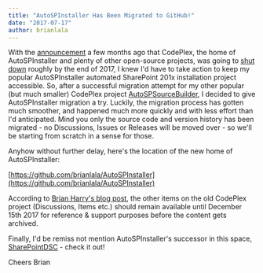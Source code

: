 ```yaml
---
title: "AutoSPInstaller Has Been Migrated to GitHub!"
date: "2017-07-17"
author: brianlala
---
```


With the [announcement](https://blogs.msdn.microsoft.com/bharry/2017/03/31/shutting-down-codeplex/) a few months ago that CodePlex, the home of AutoSPInstaller and plenty of other open-source projects, was going to [shut down](https://blogs.msdn.microsoft.com/bharry/2017/03/31/shutting-down-codeplex/) roughly by the end of 2017, I knew I'd have to take action to keep my popular AutoSPInstaller automated SharePoint 201x installation project accessible. So, after a successful migration attempt for my other popular (but much smaller) CodePlex project [AutoSPSourceBuilder](https://github.com/brianlala/AutoSPSourceBuilder), I decided to give AutoSPInstaller migration a try. Luckily, the migration process has gotten much smoother, and happened much more quickly and with less effort than I'd anticipated. Mind you only the source code and version history has been migrated - no Discussions, Issues or Releases will be moved over - so we'll be starting from scratch in a sense for those.

Anyhow without further delay, here's the location of the new home of AutoSPInstaller:

[https://github.com/brianlala/AutoSPInstaller](https://github.com/brianlala/AutoSPInstaller)

According to [Brian Harry's blog post](https://blogs.msdn.microsoft.com/bharry/2017/03/31/shutting-down-codeplex/), the other items on the old CodePlex project (Discussions, Items etc.) should remain available until December 15th 2017 for reference & support purposes before the content gets archived.

Finally, I'd be remiss not mention AutoSPInstaller's successor in this space, [SharePointDSC](https://github.com/PowerShell/SharePointDsc) - check it out!

Cheers Brian
